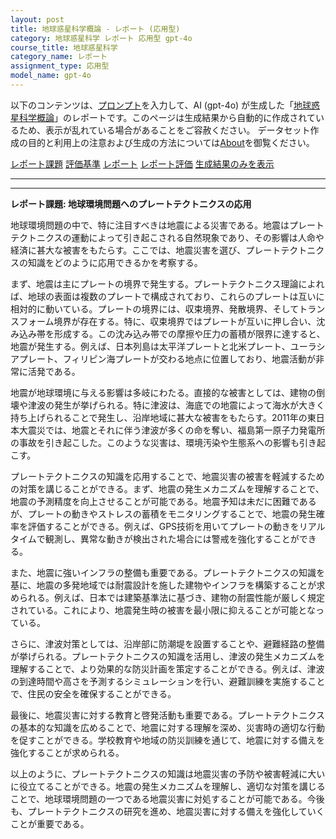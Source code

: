 ```yaml
---
layout: post
title: 地球惑星科学概論 - レポート (応用型)
category: 地球惑星科学 レポート 応用型 gpt-4o
course_title: 地球惑星科学
category_name: レポート
assignment_type: 応用型
model_name: gpt-4o
---
```


以下のコンテンツは、[プロンプト](http://127.0.0.1:8000/generated/地球惑星科学/gpt-4o/prompt_レポート-応用型.md)を入力して、AI (gpt-4o) が生成した「[地球惑星科学概論](/contents/地球惑星科学/)」のレポートです。このページは生成結果から自動的に作成されているため、表示が乱れている場合があることをご容赦ください。
データセット作成の目的と利用上の注意および生成の方法については[About](/About)を御覧ください。

[レポート課題](../レポート課題-応用型)
[評価基準](../評価基準-応用型)
[レポート](../レポート-応用型)
[レポート評価](../レポート評価-応用型)
[生成結果のみを表示](http://127.0.0.1:8000/generated/地球惑星科学/gpt-4o/レポート-応用型.md)
  

***
***
  
**レポート課題: 地球環境問題へのプレートテクトニクスの応用**

地球環境問題の中で、特に注目すべきは地震による災害である。地震はプレートテクトニクスの運動によって引き起こされる自然現象であり、その影響は人命や経済に甚大な被害をもたらす。ここでは、地震災害を選び、プレートテクトニクスの知識をどのように応用できるかを考察する。

まず、地震は主にプレートの境界で発生する。プレートテクトニクス理論によれば、地球の表面は複数のプレートで構成されており、これらのプレートは互いに相対的に動いている。プレートの境界には、収束境界、発散境界、そしてトランスフォーム境界が存在する。特に、収束境界ではプレートが互いに押し合い、沈み込み帯を形成する。この沈み込み帯での摩擦や圧力の蓄積が限界に達すると、地震が発生する。例えば、日本列島は太平洋プレートと北米プレート、ユーラシアプレート、フィリピン海プレートが交わる地点に位置しており、地震活動が非常に活発である。

地震が地球環境に与える影響は多岐にわたる。直接的な被害としては、建物の倒壊や津波の発生が挙げられる。特に津波は、海底での地震によって海水が大きく持ち上げられることで発生し、沿岸地域に甚大な被害をもたらす。2011年の東日本大震災では、地震とそれに伴う津波が多くの命を奪い、福島第一原子力発電所の事故を引き起こした。このような災害は、環境汚染や生態系への影響も引き起こす。

プレートテクトニクスの知識を応用することで、地震災害の被害を軽減するための対策を講じることができる。まず、地震の発生メカニズムを理解することで、地震の予測精度を向上させることが可能である。地震予知は未だに困難であるが、プレートの動きやストレスの蓄積をモニタリングすることで、地震の発生確率を評価することができる。例えば、GPS技術を用いてプレートの動きをリアルタイムで観測し、異常な動きが検出された場合には警戒を強化することができる。

また、地震に強いインフラの整備も重要である。プレートテクトニクスの知識を基に、地震の多発地域では耐震設計を施した建物やインフラを構築することが求められる。例えば、日本では建築基準法に基づき、建物の耐震性能が厳しく規定されている。これにより、地震発生時の被害を最小限に抑えることが可能となっている。

さらに、津波対策としては、沿岸部に防潮堤を設置することや、避難経路の整備が挙げられる。プレートテクトニクスの知識を活用し、津波の発生メカニズムを理解することで、より効果的な防災計画を策定することができる。例えば、津波の到達時間や高さを予測するシミュレーションを行い、避難訓練を実施することで、住民の安全を確保することができる。

最後に、地震災害に対する教育と啓発活動も重要である。プレートテクトニクスの基本的な知識を広めることで、地震に対する理解を深め、災害時の適切な行動を促すことができる。学校教育や地域の防災訓練を通じて、地震に対する備えを強化することが求められる。

以上のように、プレートテクトニクスの知識は地震災害の予防や被害軽減に大いに役立てることができる。地震の発生メカニズムを理解し、適切な対策を講じることで、地球環境問題の一つである地震災害に対処することが可能である。今後も、プレートテクトニクスの研究を進め、地震災害に対する備えを強化していくことが重要である。
